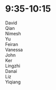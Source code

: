 9:35-10:15
========

David  
Qian  
Nimesh  
Yu  
Feiran  
Vanessa  
John  
Ker  
Lingzhi  
Danai  
Liz  
Yiqiang  
  
